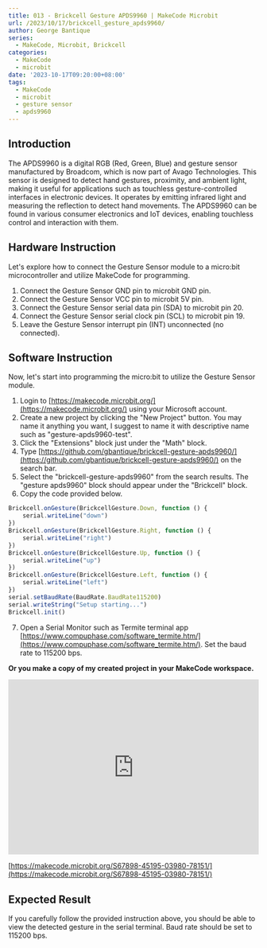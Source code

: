 ```yaml
---
title: 013 - Brickcell Gesture APDS9960 | MakeCode Microbit
url: /2023/10/17/brickcell_gesture_apds9960/
author: George Bantique
series:
  - MakeCode, Microbit, Brickcell
categories:
  - MakeCode
  - microbit
date: '2023-10-17T09:20:00+08:00'
tags:
  - MakeCode
  - microbit
  - gesture sensor
  - apds9960
---
```



## **Introduction**

The APDS9960 is a digital RGB (Red, Green, Blue) and gesture sensor manufactured by Broadcom, which is now part of Avago Technologies. This sensor is designed to detect hand gestures, proximity, and ambient light, making it useful for applications such as touchless gesture-controlled interfaces in electronic devices. It operates by emitting infrared light and measuring the reflection to detect hand movements. The APDS9960 can be found in various consumer electronics and IoT devices, enabling touchless control and interaction with them.

## **Hardware Instruction**

Let's explore how to connect the Gesture Sensor module to a micro:bit microcontroller and utilize MakeCode for programming.

1. Connect the Gesture Sensor GND pin to microbit GND pin.
2. Connect the Gesture Sensor VCC pin to microbit 5V pin.
3. Connect the Gesture Sensor serial data pin (SDA) to microbit pin 20.
4. Connect the Gesture Sensor serial clock pin (SCL) to microbit pin 19.
5. Leave the Gesture Sensor interrupt pin (INT) unconnected (no connected).

## **Software Instruction**

Now, let's start into programming the micro:bit to utilize the Gesture Sensor module.

1. Login to [https://makecode.microbit.org/](https://makecode.microbit.org/) using your Microsoft account.
2. Create a new project by clicking the "New Project" button. You may name it anything you want, I suggest to name it with descriptive name such as "gesture-apds9960-test".
3. Click the "Extensions" block just under the "Math" block.
4. Type [https://github.com/gbantique/brickcell-gesture-apds9960/](https://github.com/gbantique/brickcell-gesture-apds9960/) on the search bar.
5. Select the "brickcell-gesture-apds9960" from the search results. The "gesture apds9960" block should appear under the "Brickcell" block.
6. Copy the code provided below.

```ts
Brickcell.onGesture(BrickcellGesture.Down, function () {
    serial.writeLine("down")
})
Brickcell.onGesture(BrickcellGesture.Right, function () {
    serial.writeLine("right")
})
Brickcell.onGesture(BrickcellGesture.Up, function () {
    serial.writeLine("up")
})
Brickcell.onGesture(BrickcellGesture.Left, function () {
    serial.writeLine("left")
})
serial.setBaudRate(BaudRate.BaudRate115200)
serial.writeString("Setup starting...")
Brickcell.init()
```

7. Open a Serial Monitor such as Termite terminal app [https://www.compuphase.com/software_termite.htm/](https://www.compuphase.com/software_termite.htm/). Set the baud rate to 115200 bps.

**Or you make a copy of my created project in your MakeCode workspace.**

<div style="position:relative;height:0;padding-bottom:70%;overflow:hidden;"><iframe style="position:absolute;top:0;left:0;width:100%;height:100%;" src="https://makecode.microbit.org/#pub:S67898-45195-03980-78151" frameborder="0" sandbox="allow-popups allow-forms allow-scripts allow-same-origin"></iframe></div>

[https://makecode.microbit.org/S67898-45195-03980-78151/](https://makecode.microbit.org/S67898-45195-03980-78151/)

## **Expected Result**

If you carefully follow the provided instruction above, you should be able to view the detected gesture in the serial terminal. Baud rate should be set to 115200 bps.

